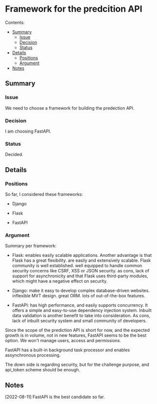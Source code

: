 # Framework for the predcition API

Contents:

* [Summary](#summary)
  * [Issue](#issue)
  * [Decision](#decision)
  * [Status](#status)
* [Details](#details)
  * [Positions](#positions)
  * [Argument](#argument)
* [Notes](#notes)


## Summary


### Issue

We need to choose a framework for building the predection API.


### Decision

I am choosing FastAPI.


### Status

Decided. 

## Details

### Positions

So far, I considered these frameworks:

  * Django

  * Flask

  * FastAPI


### Argument

Summary per framework:

  * Flask: enables easily scalable applications. Another advantage is that Flask has a great flexibility. are easily and extensively scalable. Flask community is well established. well equipped to handle common security concerns like CSRF, XSS or JSON security. as cons, lack of support for asynchronicity and that Flask uses third-party modules, which might have a negative effect on security.


  * Django: make it easy to develop complex database-driven websites. inflexible MVT design. great ORM. lots of out-of-the-box features.

  * FastAPI: has high performance, and easily supports concurrency. It offers a simple and easy-to-use dependency injection system. Inbuilt data validation is another benefit to take into consideration. As cons, lack of inbuilt security system and small community of developers.

Since the scope of the prediction API is short for now, and the expected growth is in volume, not in new features, FastAPI seems to be the best option. We won't manage users, access and permissions.

FastAPI has a built-in background task processor and enables assynchronous processing.

The down side is regarding security, but for the challenge purpose, and api_token scheme should be enough.


## Notes

[2022-08-11] FastAPI is the best candidate so far.